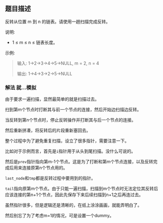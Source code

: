 ## 题目描述
反转从位置 m 到 n 的链表。请使用一趟扫描完成反转。

说明:
- 1 ≤ m ≤ n ≤ 链表长度。

示例:
>输入: 1->2->3->4->5->NULL, m = 2, n = 4
>
>输出: 1->4->3->2->5->NULL

### 解法 就…模拟
由于要求一遍扫描，显然最简单的就是扫描过去。

扫到第m个节点时打断其与前一个节点的连接，然后开始边扫描边反转。

当反转到第n个节点时，停止反转操作并打断其与后一个节点的连接。

然后重新拼凑，将反转后的片段重新塞回去。

整个过程中为了避免重复扫描，设立了很多指针，需要注意一下。

比如对于示例而言，首先是`i`指针用于从头到尾扫描。没什么可说的。

然后是`prev`指针指向第m-1个节点。这是为了打断和第m个节点连接，以及反转完成后用来连接原第n个节点用的。

`last_node`和`tmp`都是反转过程中要用到的指针。

`tail`指向原第m个节点。由于只能一遍扫描，扫描到m个节点时无法定位其反转后应该连接的第n+1个节点，因此先保存下来后续扫描到n+1之后再连过去。

虽然指针很多，但是逻辑还是清晰的，在纸上涂涂画画，就能弄明白了。

然后别忘了为了考虑m=1的情况，可是设置一个dummy。